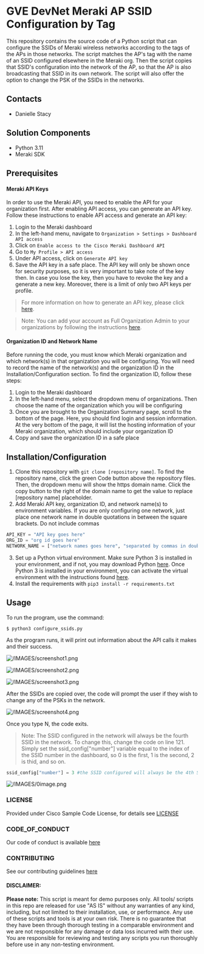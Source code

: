 # GVE DevNet Meraki AP SSID Configuration by Tag
This repository contains the source code of a Python script that can configure the SSIDs of Meraki wireless networks according to the tags of the APs in those networks. The script matches the AP's tag with the name of an SSID configured elsewhere in the Meraki org. Then the script copies that SSID's configuration into the network of the AP, so that the AP is also broadcasting that SSID in its own network. The script will also offer the option to change the PSK of the SSIDs in the networks.

## Contacts
* Danielle Stacy

## Solution Components
* Python 3.11
* Meraki SDK

## Prerequisites
#### Meraki API Keys
In order to use the Meraki API, you need to enable the API for your organization first. After enabling API access, you can generate an API key. Follow these instructions to enable API access and generate an API key:
1. Login to the Meraki dashboard
2. In the left-hand menu, navigate to `Organization > Settings > Dashboard API access`
3. Click on `Enable access to the Cisco Meraki Dashboard API`
4. Go to `My Profile > API access`
5. Under API access, click on `Generate API key`
6. Save the API key in a safe place. The API key will only be shown once for security purposes, so it is very important to take note of the key then. In case you lose the key, then you have to revoke the key and a generate a new key. Moreover, there is a limit of only two API keys per profile.

> For more information on how to generate an API key, please click [here](https://developer.cisco.com/meraki/api-v1/#!authorization/authorization). 

> Note: You can add your account as Full Organization Admin to your organizations by following the instructions [here](https://documentation.meraki.com/General_Administration/Managing_Dashboard_Access/Managing_Dashboard_Administrators_and_Permissions).

#### Organization ID and Network Name
Before running the code, you must know which Meraki organization and which network(s) in that organization you will be configuring. You will need to record the name of the network(s) and the organization ID in the Installation/Configuration section.
To find the organization ID, follow these steps:
1. Login to the Meraki dashboard
2. In the left-hand menu, select the dropdown menu of organizations. Then choose the name of the organization which you will be configuring
3. Once you are brought to the Organization Summary page, scroll to the bottom of the page. Here, you should find login and session information. At the very bottom of the page, it will list the hosting information of your Meraki organization, which should include your organization ID
4. Copy and save the organization ID in a safe place

## Installation/Configuration
1. Clone this repository with `git clone [repository name]`. To find the repository name, click the green Code button above the repository files. Then, the dropdown menu will show the https domain name. Click the copy button to the right of the domain name to get the value to replace [repository name] placeholder.
2. Add Meraki API key, organization ID, and network name(s) to environment variables. If you are only configuring one network, just place one network name in double quotations in between the square brackets. Do not include commas
```python
API_KEY = "API key goes here"
ORG_ID = "org id goes here"
NETWORK_NAME = ["network names goes here", "separated by commas in double quotes"]
```
3. Set up a Python virtual environment. Make sure Python 3 is installed in your environment, and if not, you may download Python [here](https://www.python.org/downloads/). Once Python 3 is installed in your environment, you can activate the virtual environment with the instructions found [here](https://docs.python.org/3/tutorial/venv.html).
4. Install the requirements with `pip3 install -r requirements.txt`

## Usage
To run the program, use the command:
```
$ python3 configure_ssids.py
```

As the program runs, it will print out information about the API calls it makes and their success.

![/IMAGES/screenshot1.png](/IMAGES/screenshot1.png)

![/IMAGES/screenshot2.png](/IMAGES/screenshot2.png)

![/IMAGES/screenshot3.png](/IMAGES/screenshot3.png)

After the SSIDs are copied over, the code will prompt the user if they wish to change any of the PSKs in the network.

![/IMAGES/screenshot4.png](/IMAGES/screenshot4.png)

Once you type N, the code exits.

> Note: The SSID configured in the network will always be the fourth SSID in the network. To change this, change the code on line 121. Simply set the ssid_config["number"] variable equal to the index of the SSID number in the dashboard, so 0 is the first, 1 is the second, 2 is thid, and so on.
```python
ssid_config["number"] = 3 #the SSID configured will always be the 4th SSID (0-based index)
```

![/IMAGES/0image.png](/IMAGES/0image.png)


### LICENSE

Provided under Cisco Sample Code License, for details see [LICENSE](LICENSE.md)

### CODE_OF_CONDUCT

Our code of conduct is available [here](CODE_OF_CONDUCT.md)

### CONTRIBUTING

See our contributing guidelines [here](CONTRIBUTING.md)

#### DISCLAIMER:
<b>Please note:</b> This script is meant for demo purposes only. All tools/ scripts in this repo are released for use "AS IS" without any warranties of any kind, including, but not limited to their installation, use, or performance. Any use of these scripts and tools is at your own risk. There is no guarantee that they have been through thorough testing in a comparable environment and we are not responsible for any damage or data loss incurred with their use.
You are responsible for reviewing and testing any scripts you run thoroughly before use in any non-testing environment.

